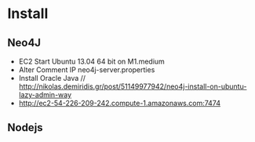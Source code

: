 Install
============

Neo4J
-----
- EC2 Start Ubuntu 13.04 64 bit on M1.medium
- Alter Comment IP neo4j-server.properties
- Install Oracle Java // http://nikolas.demiridis.gr/post/51149977942/neo4j-install-on-ubuntu-lazy-admin-way
- http://ec2-54-226-209-242.compute-1.amazonaws.com:7474

Nodejs
------

